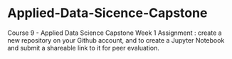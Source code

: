 # Applied-Data-Sicence-Capstone
Course 9 - Applied Data Science Capstone
Week 1 Assignment : create a new repository on your Github account, and to create a Jupyter Notebook and submit a shareable link to it for peer evaluation.
